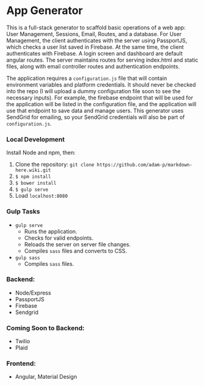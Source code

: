 # App Generator

This is a full-stack generator to scaffold basic operations of a web app:  User Management, Sessions, Email, Routes, and a database.  For User Management, the client authenticates with the server using PassportJS, which checks a user list saved in Firebase.  At the same time, the client authenticates with Firebase.  A login screen and dashboard are default angular routes.  The server maintains routes for serving index.html and static files, along with email controller routes and authentication endpoints.

The application requires a `configuration.js` file that will contain environment variables and platform credentials.  It should never be checked into the repo (I will upload a dummy configuration file soon to see the necessary inputs).  For example, the firebase endpoint that will be used for the application will be listed in the configuration file, and the application will use that endpoint to save data and manage users.  This generator uses SendGrid for emailing, so your SendGrid credentials will also be part of `configuration.js`.

### Local Development

Install Node and npm, then:

1. Clone the repository: `git clone https://github.com/adam-p/markdown-here.wiki.git`
2. `$ npm install`
3. `$ bower install`
4. `$ gulp serve`
5. Load `localhost:8080`

### Gulp Tasks

- `gulp serve`
  - Runs the application.
  - Checks for valid endpoints.
  - Reloads the server on server file changes.
  - Compiles `sass` files and converts to CSS.
- `gulp sass`
  - Compiles `sass` files.

### Backend:
* Node/Express
* PassportJS
* Firebase
* Sendgrid

### Coming Soon to Backend:
* Twilio
* Plaid

### Frontend:

* Angular, Material Design

